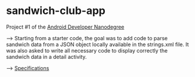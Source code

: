 # sandwich-club-app

Project #1 of the [Android Developer Nanodegree](https://eu.udacity.com/course/android-developer-nanodegree-by-google--nd801)

--> Starting from a starter code, the goal was to add code to parse sandwich data from a JSON object locally available in the strings.xml file. It was also asked to write all necessary code to display correctly the sandwich data in a detail activity.

--> [Specifications](https://review.udacity.com/#!/rubrics/1348/view)
